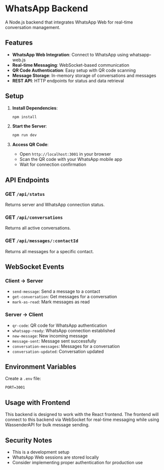 # WhatsApp Backend

A Node.js backend that integrates WhatsApp Web for real-time conversation management.

## Features

- **WhatsApp Web Integration**: Connect to WhatsApp using whatsapp-web.js
- **Real-time Messaging**: WebSocket-based communication
- **QR Code Authentication**: Easy setup with QR code scanning
- **Message Storage**: In-memory storage of conversations and messages
- **REST API**: HTTP endpoints for status and data retrieval

## Setup

1. **Install Dependencies**:
   ```bash
   npm install
   ```

2. **Start the Server**:
   ```bash
   npm run dev
   ```

3. **Access QR Code**:
   - Open `http://localhost:3001` in your browser
   - Scan the QR code with your WhatsApp mobile app
   - Wait for connection confirmation

## API Endpoints

### GET `/api/status`
Returns server and WhatsApp connection status.

### GET `/api/conversations`
Returns all active conversations.

### GET `/api/messages/:contactId`
Returns all messages for a specific contact.

## WebSocket Events

### Client → Server
- `send-message`: Send a message to a contact
- `get-conversation`: Get messages for a conversation
- `mark-as-read`: Mark messages as read

### Server → Client
- `qr-code`: QR code for WhatsApp authentication
- `whatsapp-ready`: WhatsApp connection established
- `new-message`: New incoming message
- `message-sent`: Message sent successfully
- `conversation-messages`: Messages for a conversation
- `conversation-updated`: Conversation updated

## Environment Variables

Create a `.env` file:
```
PORT=3001
```

## Usage with Frontend

This backend is designed to work with the React frontend. The frontend will connect to this backend via WebSocket for real-time messaging while using WassenderAPI for bulk message sending.

## Security Notes

- This is a development setup
- WhatsApp Web sessions are stored locally
- Consider implementing proper authentication for production use 
